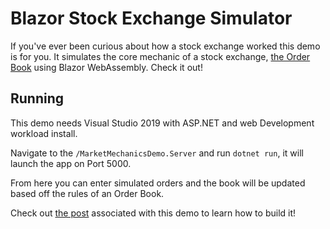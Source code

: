# Blazor Stock Exchange Simulator

If you've ever been curious about how a stock exchange worked this demo is for you. It simulates the core mechanic of a stock exchange, [the Order Book](/posts/basic-market-mechanics-the-order-book-explained) using Blazor WebAssembly. Check it out!

## Running

This demo needs Visual Studio 2019 with ASP.NET and web Development workload install.

Navigate to the `/MarketMechanicsDemo.Server` and run `dotnet run`, it will launch the app on Port 5000.

From here you can enter simulated orders and the book will be updated based off the rules of an Order Book.

Check out [the post](https://slorello.com/posts/simulate-a-stock-exchange-with-blazor-webassembly) associated with this demo to learn how to build it!
